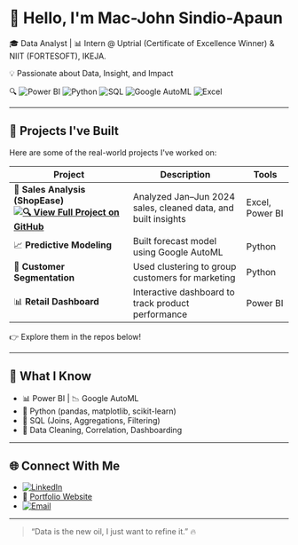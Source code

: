 # 👋 Hello, I'm Mac-John Sindio-Apaun

🎓 Data Analyst | 📊 Intern @ Uptrial (Certificate of Excellence Winner) & NIIT (FORTESOFT), IKEJA.

💡 Passionate about Data, Insight, and Impact

🔍  ![Power BI](https://img.shields.io/badge/PowerBI-F2C811?style=for-the-badge&logo=powerbi&logoColor=black)  ![Python](https://img.shields.io/badge/Python-3776AB?style=for-the-badge&logo=python&logoColor=white)  ![SQL](https://img.shields.io/badge/SQL-4479A1?style=for-the-badge&logo=postgresql&logoColor=white)  ![Google AutoML](https://img.shields.io/badge/Google%20AutoML-4285F4?style=for-the-badge&logo=google&logoColor=white)  ![Excel](https://img.shields.io/badge/Microsoft%20Excel-217346?style=for-the-badge&logo=microsoft-excel&logoColor=white)

---

## 🚀 Projects I've Built

Here are some of the real-world projects I've worked on:

| Project | Description | Tools |
|--------|-------------|-------|
| 🛒 **Sales Analysis (ShopEase) [![🔍 View Full Project on GitHub](https://img.shields.io/badge/View_Project-GitHub-blue?style=for-the-badge&logo=github)](https://github.com/Mac-John/sales_data_analysis)** | Analyzed Jan–Jun 2024 sales, cleaned data, and built insights | Excel, Power BI|
| 📈 **Predictive Modeling** | Built forecast model using Google AutoML | Python |
| 👥 **Customer Segmentation** | Used clustering to group customers for marketing | Python |
| 📊 **Retail Dashboard** | Interactive dashboard to track product performance | Power BI |

👉 Explore them in the repos below!

---

## 🧠 What I Know

- 📊 Power BI | 📉 Google AutoML
- 🐍 Python (pandas, matplotlib, scikit-learn)
- 💾 SQL (Joins, Aggregations, Filtering)
- 🧼 Data Cleaning, Correlation, Dashboarding

---

## 🌐 Connect With Me

- [![LinkedIn](https://img.shields.io/badge/LinkedIn-blue?style=for-the-badge&logo=linkedin)](https://linkedin.com/in/macjohnsindioapaun)
- 💼 [Portfolio Website](......)
- [![Email](https://img.shields.io/badge/Email-D14836?style=for-the-badge&logo=gmail&logoColor=white)](mailto:sindioapaunmacjohn@gmail.com)

---

> “Data is the new oil, I just want to refine it.” 🔥
